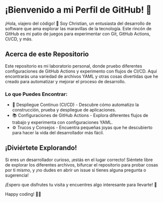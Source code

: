 # ¡Bienvenido a mi Perfil de GitHub! 🚀

¡Hola, viajero del código! 👋 Soy Christian, un entusiasta del desarrollo de software que ama explorar las maravillas de la tecnología. Este rincón de GitHub es mi patio de juegos para experimentar con Git, GitHub Actions, CI/CD, y más.

## Acerca de este Repositorio

Este repositorio es mi laboratorio personal, donde pruebo diferentes configuraciones de GitHub Actions y experimento con flujos de CI/CD. Aquí encontrarás una variedad de archivos YAML y otras cosas divertidas que he creado para automatizar y mejorar el proceso de desarrollo.

### Lo que Puedes Encontrar:

- 🚀 Despliegue Continuo (CI/CD) - Descubre cómo automatizo la construcción, prueba y despliegue de aplicaciones.
- 📚 Configuraciones de GitHub Actions - Explora diferentes flujos de trabajo y experimenta con configuraciones YAML.
- ⚙️ Trucos y Consejos - Encuentra pequeñas joyas que he descubierto para hacer la vida del desarrollador más fácil.

## ¡Diviértete Explorando!

Si eres un desarrollador curioso, ¡estás en el lugar correcto! Siéntete libre de explorar los diferentes archivos, bifurcar el repositorio para probar cosas por ti mismo, y ¡no dudes en abrir un issue si tienes alguna pregunta o sugerencia!

¡Espero que disfrutes tu visita y encuentres algo interesante para llevarte! 🌟

Happy coding! 🚀✨
